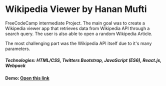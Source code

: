 Wikipedia Viewer by Hanan Mufti
===============================

FreeCodeCamp intermediate Project. The main goal was to create a Wikipedia viewer app that retrieves data from Wikipedia API through a search query. The user is also able to open a random Wikipedia Article.

The most challenging part was the Wikipedia API itself due to it's many parameters.

##### Technologies: HTML/CSS, Twitters Bootstrap, JavaScript (ES6), React.js, Webpack

#### Demo: [Open this link](http://h-arts.github.io/freecodecamp/wikipedia-viewer/index.html)

